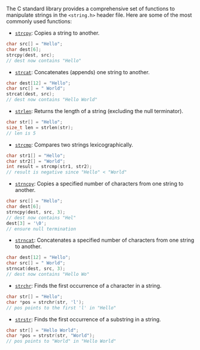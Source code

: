 The C standard library provides a comprehensive set of functions to manipulate strings in the `<string.h>` header file. Here are some of the most commonly used functions:

- [`strcpy`](https://en.cppreference.com/w/c/string/byte/strcpy): Copies a string to another.

```c
char src[] = "Hello";
char dest[6];
strcpy(dest, src);
// dest now contains "Hello"
```

- [`strcat`](https://en.cppreference.com/w/c/string/byte/strcat): Concatenates (appends) one string to another.

```c
char dest[12] = "Hello";
char src[] = " World";
strcat(dest, src);
// dest now contains "Hello World"
```

- [`strlen`](https://en.cppreference.com/w/c/string/byte/strlen): Returns the length of a string (excluding the null terminator).

```c
char str[] = "Hello";
size_t len = strlen(str);
// len is 5
```

- [`strcmp`](https://en.cppreference.com/w/c/string/byte/strcmp): Compares two strings lexicographically.

```c
char str1[] = "Hello";
char str2[] = "World";
int result = strcmp(str1, str2);
// result is negative since "Hello" < "World"
```

- [`strncpy`](https://en.cppreference.com/w/c/string/byte/strncpy): Copies a specified number of characters from one string to another.

```c
char src[] = "Hello";
char dest[6];
strncpy(dest, src, 3);
// dest now contains "Hel"
dest[3] = '\0';
// ensure null termination
```

- [`strncat`](https://en.cppreference.com/w/c/string/byte/strncat): Concatenates a specified number of characters from one string to another.

```c
char dest[12] = "Hello";
char src[] = " World";
strncat(dest, src, 3);
// dest now contains "Hello Wo"
```

- [`strchr`](https://en.cppreference.com/w/c/string/byte/strchr): Finds the first occurrence of a character in a string.

```c
char str[] = "Hello";
char *pos = strchr(str, 'l');
// pos points to the first 'l' in "Hello"
```

- [`strstr`](https://en.cppreference.com/w/c/string/byte/strstr): Finds the first occurrence of a substring in a string.

```c
char str[] = "Hello World";
char *pos = strstr(str, "World");
// pos points to "World" in "Hello World"
```